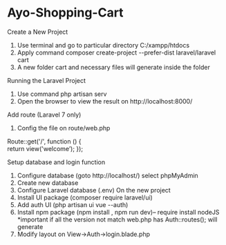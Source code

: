 # Ayo-Shopping-Cart

Create a New Project

1. Use terminal and go to particular directory C:/xampp/htdocs
2. Apply command composer create-project --prefer-dist laravel/laravel cart
3. A new folder cart and necessary files will generate inside the folder

Running the Laravel Project

1. Use command php artisan serv
2. Open the browser to view the result on http://localhost:8000/

Add route (Laravel 7 only)

1. Config the file on route/web.php

Route::get('/', function () {  
return view('welcome’);
});

Setup database and login function

1. Configure database (goto http://localhost/) select phpMyAdmin
2. Create new database
3. Configure Laravel database (.env) On the new project
4. Install UI package (composer require laravel/ui)
5. Add auth UI (php artisan ui vue --auth)
6. Install npm package (npm install , npm run dev)– require install nodeJS
   \*important if all the version not match
   web.php has Auth::routes(); will generate
7. Modify layout on View->Auth->login.blade.php
